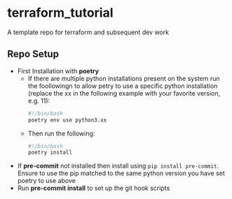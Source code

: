# terraform_tutorial
A template repo for terraform and subsequent dev work

## Repo Setup
- First Installation with **poetry**
  - If there are multiple python installations present on the system run the foollowingn to allow petry to use a specific python installation (replace the xx in the following example with your favorite version, e.g. 11):
    ```bash
    #!/bin/bash
    poetry env use python3.xx
    ```
  - Then  run the following:
    ```bash
    #!/bin/bash
    poetry install
    ```
- If **pre-commit** not installed then install using ```pip install pre-commit```. Ensure to use the pip matched to the same python version you have set poetry to use above
- Run **pre-commit install** to set up the git hook scripts
